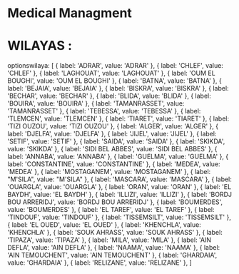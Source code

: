 # Medical Managment

# WILAYAS : 
optionswilaya: [
          {
            label: 'ADRAR',
            value: 'ADRAR'
          },
          {
            label: 'CHLEF',
            value: 'CHLEF'
          },
	      {
            label: 'LAGHOUAT',
            value: 'LAGHOUAT'
          },
	      {
            label: 'OUM EL BOUGHI',
            value: 'OUM EL BOUGHI'
          },
	      {
            label: 'BATNA',
            value: 'BATNA'
          },
	      {
            label: 'BEJAIA',
            value: 'BEJAIA'
          },
	      {
            label: 'BISKRA',
            value: 'BISKRA'
          },
          {
            label: 'BECHAR',
            value: 'BECHAR'
          },
          {
            label: 'BLIDA',
            value: 'BLIDA'
          },
	      {
            label: 'BOUIRA',
            value: 'BOUIRA'
          },
	      {
            label: 'TAMANRASSET',
            value: 'TAMANRASSET'
          },
	      {
            label: 'TEBESSA',
            value: 'TEBESSA'
          },
	      {
            label: 'TLEMCEN',
            value: 'TLEMCEN'
          },
	      {
            label: 'TIARET',
            value: 'TIARET'
          },
          {
            label: 'TIZI OUZOU',
            value: 'TIZI OUZOU'
          },
          {
            label: 'ALGER',
            value: 'ALGER'
          },
	      {
            label: 'DJELFA',
            value: 'DJELFA'
          },
	      {
            label: 'JIJEL',
            value: 'JIJEL'
          },
	      {
            label: 'SETIF',
            value: 'SETIF'
          },
	      {
            label: 'SAIDA',
            value: 'SAIDA'
          },
	      {
            label: 'SKIKDA',
            value: 'SKIKDA'
          },
          {
            label: 'SIDI BEL ABBES',
            value: 'SIDI BEL ABBES'
          },
          {
            label: 'ANNABA',
            value: 'ANNABA'
          },
	      {
            label: 'GUELMA',
            value: 'GUELMA'
          },
	      {
            label: 'CONSTANTINE',
            value: 'CONSTANTINE'
          },
	      {
            label: 'MEDEA',
            value: 'MEDEA'
          },
	      {
            label: 'MOSTAGANEM',
            value: 'MOSTAGANEM'
          },
	      {
            label: "M'SILA",
            value: "M'SILA"
          },
          {
            label: 'MASCARA',
            value: 'MASCARA'
          },
	      {
            label: 'OUARGLA',
            value: 'OUARGLA'
          },
	      {
            label: 'ORAN',
            value: 'ORAN'
          },
	      {
            label: 'EL BAYDH',
            value: 'EL BAYDH'
          },
	      {
            label: 'ILLIZI',
            value: 'ILLIZI'
          },
	      {
            label: 'BORDJ BOU ARRERIDJ',
            value: 'BORDJ BOU ARRERIDJ'
          },
          {
            label: 'BOUMERDES',
            value: 'BOUMERDES'
          },
          {
            label: 'EL TAREF',
            value: 'EL TAREF'
          },
	      {
            label: 'TINDOUF',
            value: 'TINDOUF'
          },
	      {
            label: 'TISSEMSILT',
            value: 'TISSEMSILT'
          },
	      {
            label: 'EL OUED',
            value: 'EL OUED'
          },
	      {
            label: 'KHENCHLA',
            value: 'KHENCHLA'
          },
	      {
            label: 'SOUK AHRASS',
            value: 'SOUK AHRASS'
          },
          {
            label: 'TIPAZA',
            value: 'TIPAZA'
          },
          {
            label: 'MILA',
            value: 'MILA'
          },
	      {
            label: 'AIN DEFLA',
            value: 'AIN DEFLA'
          },
	      {
            label: 'NAAMA',
            value: 'NAAMA'
          },
	      {
            label: 'AIN TEMOUCHENT',
            value: 'AIN TEMOUCHENT'
          },
	      {
            label: 'GHARDAIA',
            value: 'GHARDAIA'
          },
	      {
            label: 'RELIZANE',
            value: 'RELIZANE'
          },
        ]